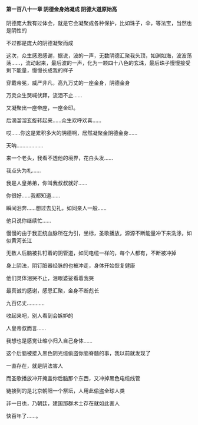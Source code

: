 #### 第一百八十一章 阴德金身始凝成 阴德大道原始高


阴德庞大我有过体会，就是它会凝聚成各种保护，比如珠子，伞，等法宝，当然也是阴性的


不过都是庞大的阴德凝聚而成

这次，众生感恩感谢，据说，波的一声，无数阴德汇聚我头顶，如渊如海，波波荡荡……，流动起来，最后波的一声，化为一颗四十八色的玄珠，最后珠子慢慢接受剩下能量，慢慢长成我的样子

穿戴帝冕，威严非凡，高九万丈的一座金身，阴德金身


万灵众生哭喊伏拜，流泪不止……

又凝聚出一座帝座，一座金印。

后滴溜溜玄旋转起来……众生欢呼欢喜……

哎……你这是累积多大的阴德啊，居然凝聚金阴德金身……

天呐………………

来一个老头，我看不透他的境界，花白头发……

我点头为礼……

我是人皇弟弟，你叫我叔叔就好……

你很好……我都知道……

瞬间泪奔……想过去见礼，如同亲人一般……


他只说你继续忙……

慢慢的由于我正统血脉所在为引，坐标，圣歌播放，源源不断能量冲下来洗涤，如似黄河长江

无数人后脑被扎钉着的阴管道，如同电缆一样的，每个人都有，不断被冲掉

身上阴法，阴钉脏器经脉的也被冲走，身体开始恢复健康

他们灵体泪哭不止，泪眼婆娑看着我哭

最真诚的感谢，感恩汇聚，金身不断彪长

九百亿丈…………


收起来吧，别人看到会嫉妒的

人皇帝叔而言……

我想也是感觉让缩小归入自己身体……


这个后脑被接入黑色阴光缆偷盗你脑脊髓的事，我以前就发现了

一直存在，就是阴法害人

而圣歌播放冲开掩盖你后脑那个东西，又冲掉黑色电缆线管


链接到的是北京朝阳一个祭坛，人用此偷盗全球人类

非一日也，乃朝廷，建国那群术士存在就如此害人


快百年了……。

